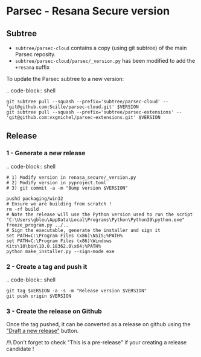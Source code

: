 # Parsec - Resana Secure version

## Subtree

- `subtree/parsec-cloud` contains a copy (using git subtree) of the main Parsec reposity.
- `subtree/parsec-cloud/parsec/_version.py` has been modified to add the `+resana` suffix

To update the Parsec subtree to a new version:

.. code-block:: shell

    git subtree pull --squash --prefix='subtree/parsec-cloud' -- 'git@github.com:Scille/parsec-cloud.git' $VERSION
    git subtree pull --squash --prefix='subtree/parsec-extensions' -- 'git@github.com:vxgmichel/parsec-extensions.git' $VERSION

## Release

### 1 - Generate a new release

.. code-block:: shell

    # 1) Modify version in renasa_secure/_version.py
    # 2) Modify version in pyproject.toml
    # 3) git commit -a -m "Bump version $VERSION"

    pushd packaging/win32
    # Ensure we are building from scratch !
    rm -rf build
    # Note the release will use the Python version used to run the script
    "C:\Users\gbleu\AppData\Local\Programs\Python\Python39\python.exe" freeze_program.py ../..
    # Sign the executable, generate the installer and sign it
    set PATH=C:\Program Files (x86)\NSIS;%PATH%
    set PATH=C:\Program Files (x86)\Windows Kits\10\bin\10.0.18362.0\x64;%PATH%
    python make_installer.py --sign-mode exe

### 2 - Create a tag and push it

.. code-block:: shell

    git tag $VERSION -a -s -m "Release version $VERSION"
    git push origin $VERSION

### 3 - Create the release on Github

Once the tag pushed, it can be converted as a release on github using the
["Draft a new release"](https://github.com/Scille/resana-secure/releases) button.

/!\ Don't forget to check "This is a pre-release" if your creating a release candidate !
